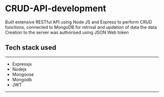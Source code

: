 # CRUD-API-development
Built extensive  RESTful API using Node JS and Express to perform CRUD functions, connected to MongoDB for retrival and updation of data the data Creation to the server was authorised using JSON Web token
## Tech stack used
---
- Expressjs
- Nodejs
- Mongoose
- Mongodb
- JWT
---
